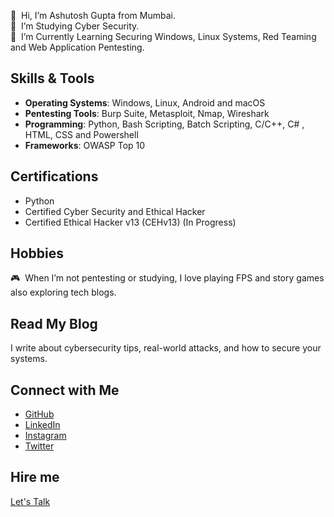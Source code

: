 👋  Hi, I’m Ashutosh Gupta from Mumbai.  
👀  I’m Studying Cyber Security.  
🧠  I’m Currently Learning Securing Windows, Linux Systems, Red Teaming and Web Application Pentesting.

## Skills & Tools  
- **Operating Systems**: Windows, Linux, Android  and macOS
- **Pentesting Tools**: Burp Suite, Metasploit, Nmap, Wireshark  
- **Programming**: Python, Bash Scripting, Batch Scripting, C/C++, C# , HTML, CSS and Powershell  
- **Frameworks**: OWASP Top 10 

## Certifications
- Python 
- Certified Cyber Security and Ethical Hacker
- Certified Ethical Hacker v13 (CEHv13) (In Progress)

## Hobbies

🎮  When I’m not pentesting or studying, I love playing FPS and story games also exploring tech blogs.  

## Read My Blog 

I write about cybersecurity tips, real-world attacks, and how to secure your systems.
## Connect with Me  
- [GitHub](https://github.com/its-ashu-otf)  
- [LinkedIn](https://linkedin.com/in/your-profile) 
- [Instagram](https://instagram.com/its_ashu_otf)
- [Twitter](https://x.com/its_ashu_otf)

## Hire me

[Let's Talk](mailto:itsashuotf@gmail.com)

